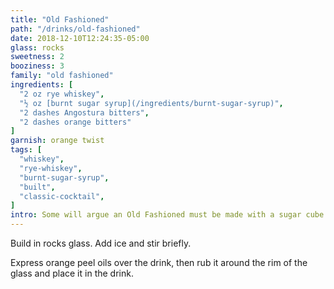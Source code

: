 ```yaml
---
title: "Old Fashioned"
path: "/drinks/old-fashioned"
date: 2018-12-10T12:24:35-05:00
glass: rocks
sweetness: 2
booziness: 3
family: "old fashioned"
ingredients: [
  "2 oz rye whiskey",
  "½ oz [burnt sugar syrup](/ingredients/burnt-sugar-syrup)",
  "2 dashes Angostura bitters",
  "2 dashes orange bitters"
]
garnish: orange twist
tags: [
  "whiskey",
  "rye-whiskey",
  "burnt-sugar-syrup",
  "built",
  "classic-cocktail",
]
intro: Some will argue an Old Fashioned must be made with a sugar cube. Those people haven't tried it with burnt sugar syrup. My measurement here may seem like a lot of syrup, but burnt sugar isn’t quite as sweet as normal simple syrup, and its bitterness adds extra complexity, so I find this amount provides a good balance.
---
```

Build in rocks glass. Add ice and stir briefly.

Express orange peel oils over the drink, then rub it around the rim of the glass and place it in the drink.
